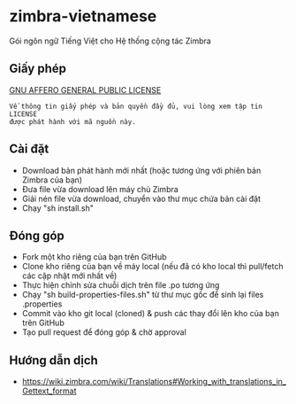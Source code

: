 zimbra-vietnamese
=================

Gói ngôn ngữ Tiếng Việt cho Hệ thống cộng tác Zimbra

## Giấy phép
[GNU AFFERO GENERAL PUBLIC LICENSE](LICENSE)

    Về thông tin giấy phép và bản quyền đầy đủ, vui lòng xem tập tin LICENSE
    được phát hành với mã nguồn này.

## Cài đặt
* Download bản phát hành mới nhất (hoặc tương ứng với phiên bản Zimbra của bạn)
* Đưa file vừa download lên máy chủ Zimbra
* Giải nén file vừa download, chuyển vào thư mục chứa bản cài đặt
* Chạy "sh install.sh"

## Đóng góp
* Fork một kho riêng của bạn trên GitHub
* Clone kho riêng của bạn về máy local (nếu đã có kho local thì pull/fetch các cập nhật mới nhất về)
* Thực hiện chỉnh sửa chuỗi dịch trên file .po tương ứng
* Chạy "sh build-properties-files.sh" từ thư mục gốc để sinh lại files .properties
* Commit vào kho git local (cloned) & push các thay đổi lên kho của bạn trên GitHub
* Tạo pull request để đóng góp & chờ approval

## Hướng dẫn dịch
* https://wiki.zimbra.com/wiki/Translations#Working_with_translations_in_Gettext_format
